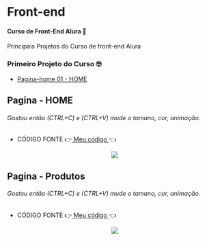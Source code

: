 # Front-end
#### Curso de Front-End  Alura 🚀 
<p>Principais Projetos do Curso de front-end Alura</p>

### Primeiro Projeto do Curso 🤓
* [ Pagina-home 01 - HOME ](#id00)  

 ##   Pagina - HOME <a name="id01"></a>
   ###### Gostou então (CTRL+C) e (CTRL+V)  mude o tamano, cor, animação.     
   * CÓDIGO FONTE   👉[ Meu código ](https://github.com/MichelKitundi/Front-end/blob/main/Front-end%20Curso/HTML%20e%20CSS3%20Part%201/Aula%206%20completa/index.html)👈
<div align="center">
 <img src="https://user-images.githubusercontent.com/72812066/157326930-a25c343c-dce2-427e-83fc-2c185bc3a7fd.gif">
</div>

##   Pagina - Produtos <a name="id01"></a>
   ###### Gostou então (CTRL+C) e (CTRL+V)  mude o tamano, cor, animação.     
   * CÓDIGO FONTE   👉[ Meu código ](https://github.com/MichelKitundi/Front-end/blob/main/Front-end%20Curso/HTML%20e%20CSS3%20Part%202/produtos.html)👈
<div align="center">
 <img src="https://user-images.githubusercontent.com/72812066/157330366-1a65fa62-0b0a-4574-992a-39acef35b702.gif"
</div>
